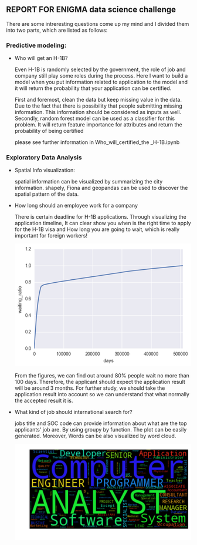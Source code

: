 ## REPORT FOR ENIGMA data science challenge

There are some intreresting questions come up my mind and I divided them into two parts, which are listed as follows:

### Predictive modeling:

- Who will get an H-1B? 

  Even H-1B is randomly selected by the government, the role of job and company still play some roles during the process. Here I want to build a model when you put information related to application to the model and it will return the probability that your application can be certified.

  First and foremost, clean the data but keep missing value in the data. Due to the fact that there is possibility that people submitting missing information. This information should be considered as inputs as well. Secondly, random forest model can be used as a classifier for this problem. It will return feature importance for  attributes and return the probability of being certified

  please see further information in Who_will_certified_the _H-1B.ipynb

### Exploratory Data Analysis

- Spatial Info visualization:

  spatial information can be visualized  by summarizing the city information. shapely, Fiona and geopandas can be used to discover the spatial pattern of the data.

- How long should an employee work for a company

  There is certain deadline for H-1B applications. Through visualizing the application timeline, It can clear show you when is the right time to apply for the H-1B visa and How long you are going to wait, which is really important for foreign workers!

  ![time_diff](./src/time_diff.png)
  
  From the figures, we can find out around 80% people wait no more than 100 days. Therefore, the applicant should expect the application result will be around 3 months. For further study, we should take the application result into account so we can understand that what normally the accepted result it is.

- What kind of job should international search for? 

  jobs title and SOC code can provide information about what are the top applicants' job are. By using groupy by function. The plot can be easily generated. Moreover, Words can be also visualized by word cloud.

  ![word_graph](./src/word_graph.png)
